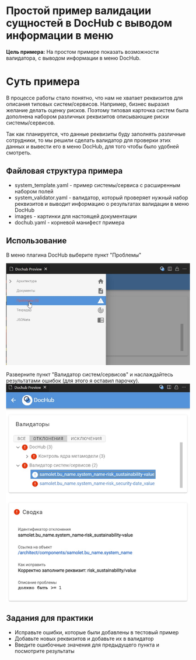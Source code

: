 # Простой пример валидации сущностей в DocHub с выводом информации в меню

**Цель примера:** На простом примере показать возможности валидатора, с выводом информации в меню DocHub.


# Суть примера
В процессе работы стало понятно, что нам не хватает реквизитов для описания типовых систем/сервисов. Например, бизнес выразил желание делать оценку рисков. Поэтому типовая карточка систем была дополнена набором различных реквизитов описывающие риски системы/сервисов.

Так как планируется, что данные реквизиты буду заполнять различные сотрудники, то мы решили сделать валидатор для проверки этих данных и вывести его в меню DocHub, для того чтобы было удобней смотреть.

## Файловая структура примера
* system_template.yaml - пример системы/сервиса с расширенным набором полей 
* system_validator.yaml - валидатор, который проверяет нужный набор реквизитов и выводит информацию о результатах валидации в меню DocHub
* images - картинки для настоящей документации
* dochub.yaml - корневой манифест примера


## Использование
В меню плагина DocHub выберите пункт "Проблемы"

![Меню](./images/menu.jpg)

Разверните пункт "Валидатор систем/сервисов" и наслаждайтесь результатами ошибок (для этого я оставил парочку).
![Результаты](./images/validator.jpg)


## Задания для практики
* Исправьте ошибки, которые были добавлены в тестовый пример
* Добавьте новых реквизитов и добавьте их в валидатор
* Введите ошибочные значения для предыдущего пункта и посмотрите результаты
